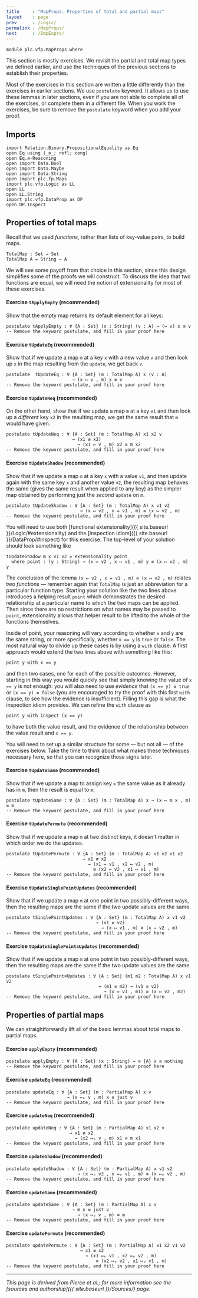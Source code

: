 ```yaml
---
title     : "MapProps: Properties of total and partial maps"
layout    : page
prev      : /Logic/
permalink : /MapProps/
next      : /ImpExprs/
---
```


```
module plc.vfp.MapProps where
```

This section is mostly exercises.  We revisit the partial and total
map types we defined earlier, and use the techniques of the previous
sections to establish their properties.

Most of the exercises in this section are written a little differently
than the exercises in earlier sections.  We use `postulate` keyword.
It allows us to use these lemmas in later sections, even if you are
not able to complete all of the exercises, or complete them in a
different file.  When you work the exercises, be sure to remove the
`postulate` keyword when you add your proof.

## Imports

```
import Relation.Binary.PropositionalEquality as Eq
open Eq using (_≡_; refl; cong)
open Eq.≡-Reasoning
open import Data.Bool
open import Data.Maybe
open import Data.String
open import plc.fp.Maps
import plc.vfp.Logic as LL
open LL
open LL.String
import plc.vfp.DataProp as DP
open DP.Inspect
```

## Properties of total maps

Recall that we used _functions_, rather than lists of key-value pairs,
to build maps.

    TotalMap : Set → Set
    TotalMap A = String → A

We will see some payoff from that choice in this section, since this
design simplifies some of the proofs we will construct.
To discuss the idea that two functions are equal, we will need the
notion of extensionality for most of these exercises.

#### Exercise `tApplyEmpty` (recommended)

Show that the empty map returns its default element for all keys:

```
postulate tApplyEmpty : ∀ {A : Set} (x : String) (v : A) → (↪ v) x ≡ v
-- Remove the keyword postulate, and fill in your proof here
```
    
#### Exercise `tUpdateEq` (recommended)

Show that if we update a map `m` at a key `x` with a new value `v` and
then look up `x` in the map resulting from the `update`, we get back
`v`.

```
postulate  tUpdateEq : ∀ {A : Set} (m : TotalMap A) x (v : A)
                         → (x ↦ v , m) x ≡ v
-- Remove the keyword postulate, and fill in your proof here
```
    
#### Exercise `tUpdateNeq` (recommended)

On the other hand, show that if we update a map `m` at a key `x1` and
then look up a _different_ key `x2` in the resulting map, we get the
same result that `m` would have given.

```
postulate tUpdateNeq : ∀ {A : Set} (m : TotalMap A) x1 x2 v
                         → (x1 ≢ x2)
                           → (x1 ↦ v , m) x2 ≡ m x2
-- Remove the keyword postulate, and fill in your proof here
```

#### Exercise `tUpdateShadow` (recommended)

Show that if we update a map `m` at a key `x` with a value `v1`, and
then update again with the same key `x` and another value `v2`, the
resulting map behaves the same (gives the same result when applied to
any key) as the simpler map obtained by performing just the *second*
`update` on `m`.

```
postulate tUpdateShadow : ∀ {A : Set} (m : TotalMap A) x v1 v2
                            → (x ↦ v2 , x ↦ v1 , m) ≡ (x ↦ v2 , m)
-- Remove the keyword postulate, and fill in your proof here
```

You will need to use both [functional extensionality]({{ site.baseurl
}}/Logic/#extensionality) and the [inspection idiom]({{ site.baseurl
}}/DataProp/#inspect) for this exercise.  The top-level of your
solution should look something like

    tUpdateShadow m x v1 v2 = extensionality point
      where point : (y : String) → (x ↦ v2 , x ↦ v1 , m) y ≡ (x ↦ v2 , m) y

The conclusion of the lemma `(x ↦ v2 , x ↦ v1 , m) ≡ (x ↦ v2 , m)`
relates two _functions_ — remember again that `TotalMap` is just an
abbreviation for a particular function type.  Starting your solution
like the two lines above introduces a helping result `point` which
demonstrates the desired relationship at a particular name to which
the two maps can be applied.  Then since there are no restrictions on
what names may be passed to `point`, extensionality allows that helper
result to be lifted to the whole of the functions themselves.

Inside of point, your reasoning will vary according to whether `x` and
`y` are the same string, or more specifically, whether `x == y` is
`true` or `false`.  The most natural way to divide up these cases is
by using a `with` clause.  A first approach would extend the two lines
above with something like this:

    point y with x == y

and then two cases, one for each of the possible outcomes.  However,
starting in this way you would quickly see that simply knowing the
value of `x == y` is not enough: you will also need to use _evidence_
that `(x == y) ≡ true` or `(x == y) ≡ false` (you are encouraged to
try the proof with this first `with` clause, to see how the evidence
is insufficient).  Filling this gap is what the inspection idiom
provides.  We can refine the `with` clause as

    point y with inspect (x == y)

to have both the value result, and the evidence of the relationship
between the value result and `x == y`.

You will need to set up a similar structure for some — but not all —
of the exercises below.  Take the time to think about what makes these
techniques necessary here, so that you can recognize those signs
later.

#### Exercise `tUpdateSame` (recommended)

Show that if we update a map to assign key `x` the same value as it
already has in `m`, then the result is equal to `m`:

```
postulate tUpdateSame : ∀ {A : Set} (m : TotalMap A) x → (x ↦ m x , m) ≡ m
-- Remove the keyword postulate, and fill in your proof here
```

#### Exercise `tUpdatePermute` (recommended)

Show that if we update a map `m` at two distinct keys, it doesn't
matter in which order we do the updates.

```
postulate tUpdatePermute : ∀ {A : Set} (m : TotalMap A) v1 v2 x1 x2
                             → x1 ≢ x2
                               → (x1 ↦ v1 , x2 ↦ v2 , m)
                                 ≡ (x2 ↦ v2 , x1 ↦ v1 , m)
-- Remove the keyword postulate, and fill in your proof here
```

#### Exercise `tUpdateSinglePointUpdates` (recommended)

Show that if we update a map `m` at one point in two
possibly-different ways, then the resulting maps are the same if the
two update values are the same.

```
postulate tSinglePointUpdates : ∀ {A : Set} (m : TotalMap A) x v1 v2
                                  → (v1 ≡ v2)
                                    → (x ↦ v1 , m) ≡ (x ↦ v2 , m)
-- Remove the keyword postulate, and fill in your proof here
```

#### Exercise `tUpdateSinglePoint≡Updates` (recommended)

Show that if we update a map `m` at one point in two
possibly-different ways, then the resulting maps are the same if the
two update values are the same.

```
postulate tSinglePoint≡Updates : ∀ {A : Set} (m1 m2 : TotalMap A) x v1 v2
                                   → (m1 ≡ m2) → (v1 ≡ v2)
                                     → (x ↦ v1 , m1) ≡ (x ↦ v2 , m2)
-- Remove the keyword postulate, and fill in your proof here
```

## Properties of partial maps

We can straightforwardly lift all of the basic lemmas about total maps
to partial maps.

#### Exercise `applyEmpty` (recommended)

```
postulate applyEmpty : ∀ {A : Set} (x : String) → ∅ {A} x ≡ nothing
-- Remove the keyword postulate, and fill in your proof here
```

#### Exercise `updateEq` (recommended)

```
postulate updateEq : ∀ {A : Set} (m : PartialMap A) x v
                       → (x ↦ₚ v , m) x ≡ just v
-- Remove the keyword postulate, and fill in your proof here
```

#### Exercise `updateNeq` (recommended)

```
postulate updateNeq : ∀ {A : Set} (m : PartialMap A) x1 x2 v
                        → x1 ≢ x2
                          → (x2 ↦ₚ v , m) x1 ≡ m x1
-- Remove the keyword postulate, and fill in your proof here
```

#### Exercise `updateShadow` (recommended)

```
postulate updateShadow : ∀ {A : Set} (m : PartialMap A) x v1 v2
                           → (x ↦ₚ v2 , x ↦ₚ v1 , m) ≡ (x ↦ₚ v2 , m)
-- Remove the keyword postulate, and fill in your proof here
```

#### Exercise `updateSame` (recommended)

```
postulate updateSame : ∀ {A : Set} (m : PartialMap A) x v
                         → m x ≡ just v
                           → (x ↦ₚ v , m) ≡ m
-- Remove the keyword postulate, and fill in your proof here
```

#### Exercise `updatePermute` (recommended)

```
postulate updatePermute : ∀ {A : Set} (m : PartialMap A) x1 x2 v1 v2
                            → x1 ≢ x2
                              → (x1 ↦ₚ v1 , x2 ↦ₚ v2 , m)
                                  ≡ (x2 ↦ₚ v2 , x1 ↦ₚ v1 , m)
-- Remove the keyword postulate, and fill in your proof here
```

---

*This page is derived from Pierce et al.; for more information see the
[sources and authorship]({{ site.baseurl }}/Sources/) page.*
